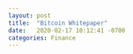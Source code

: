 ```yaml
---
layout: post
title:  "Bitcoin Whitepaper"
date:   2020-02-17 10:12:41 -0700
categories: Finance
---
```

